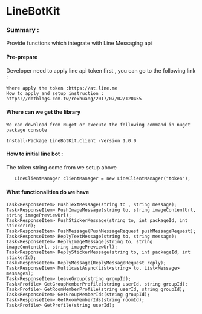 # LineBotKit

### Summary :
Provide functions which integrate with Line Messaging api

#### Pre-prepare
Developer need to apply line api token first , you can go to the following link :
```
Where apply the token :https://at.line.me
How to apply and setup instruction : https://dotblogs.com.tw/rexhuang/2017/07/02/120455
```

#### Where can we get the library
```
We can download from Nuget or execute the following command in nuget package console

Install-Package LineBotKit.Client -Version 1.0.0

```

#### How to initial line bot :
The token string come from we setup above
```
   LineClientManager clientManager = new LineClientManager("token");
```


#### What functionalities do we have
```  
Task<ResponseItem> PushTextMessage(string to , string message);
Task<ResponseItem> PushImageMessage(string to, string imageContentUrl, string imagePreviewUrl);
Task<ResponseItem> PushStickerMessage(string to, int packageId, int stickerId);
Task<ResponseItem> PushMessage(PushMessageRequest pushMessageRequest);
Task<ResponseItem> ReplyTextMessage(string to, string message);
Task<ResponseItem> ReplyImageMessage(string to, string imageContentUrl, string imagePreviewUrl);
Task<ResponseItem> ReplyStickerMessage(string to, int packageId, int stickerId);
Task<ResponseItem> ReplyMessage(ReplyMessageRequest reply);
Task<ResponseItem> MulticastAsync(List<string> to, List<Message> messages);
Task<ResponseItem> LeaveGroup(string groupId);
Task<Profile> GetGroupMemberProfile(string userId, string groupId);
Task<Profile> GetRoomMemberProfile(string userId, string groupId);
Task<ResponseItem> GetGroupMemberIds(string groupId);
Task<ResponseItem> GetRoomMemberIds(string roomId);
Task<Profile> GetProfile(string userId);
``` 






